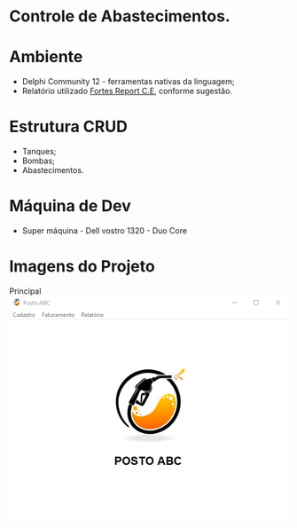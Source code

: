 # Controle de Abastecimentos.

# Ambiente
- Delphi Community 12 - ferramentas nativas da linguagem;
- Relatório utilizado <a href="https://github.com/fortesinformatica/fortesreport-ce">Fortes Report C.E</a>, conforme sugestão.

# Estrutura CRUD
- Tanques;
- Bombas;
- Abastecimentos.

# Máquina de Dev
- Super máquina - Dell vostro 1320 - Duo Core 


# Imagens do Projeto
Principal
![Principal](https://github.com/lucasfilicio/PostoABC/blob/main/Imagens/principal.png)

